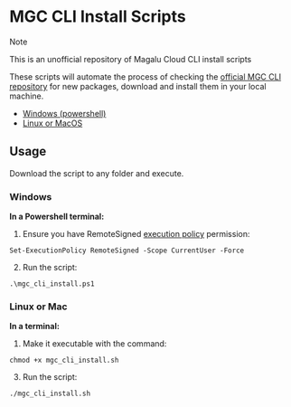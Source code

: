 # MGC CLI Install Scripts

> [!NOTE]
> This is an unofficial repository of Magalu Cloud CLI install scripts

These scripts will automate the process of checking the [official MGC CLI repository](https://github.com/MagaluCloud/mgccli/releases) for new packages, download and install them in your local machine.

- [Windows (powershell)](https://github.com/rafaelvsouza/mgccli_installscripts/blob/main/mgc_cli_install.ps1)
- [Linux or MacOS](https://github.com/rafaelvsouza/mgccli_installscripts/blob/main/mgc_cli_install.sh)

## Usage

Download the script to any folder and execute.

### Windows

**In a Powershell terminal:**

1. Ensure you have RemoteSigned [execution policy](https://learn.microsoft.com/en-us/powershell/module/microsoft.powershell.core/about/about_execution_policies?view=powershell-7.4) permission:
```
Set-ExecutionPolicy RemoteSigned -Scope CurrentUser -Force
```
2. Run the script:
```
.\mgc_cli_install.ps1
```


### Linux or Mac

**In a terminal:**

1. Make it executable with the command:
```
chmod +x mgc_cli_install.sh
```
3. Run the script:
```
./mgc_cli_install.sh
``` 
